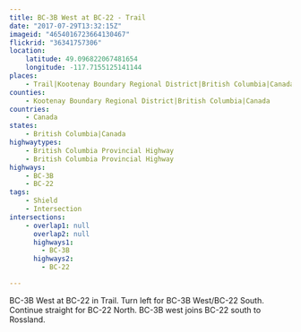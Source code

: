 ```yaml
---
title: BC-3B West at BC-22 - Trail
date: "2017-07-29T13:32:15Z"
imageid: "4654016723664130467"
flickrid: "36341757306"
location:
    latitude: 49.096822067481654
    longitude: -117.7155125141144
places:
    - Trail|Kootenay Boundary Regional District|British Columbia|Canada
counties:
    - Kootenay Boundary Regional District|British Columbia|Canada
countries:
    - Canada
states:
    - British Columbia|Canada
highwaytypes:
    - British Columbia Provincial Highway
    - British Columbia Provincial Highway
highways:
    - BC-3B
    - BC-22
tags:
    - Shield
    - Intersection
intersections:
    - overlap1: null
      overlap2: null
      highways1:
        - BC-3B
      highways2:
        - BC-22

---
```

BC-3B West at BC-22 in Trail.  Turn left for BC-3B West/BC-22 South.  Continue straight for BC-22 North.  BC-3B west joins BC-22 south to Rossland.